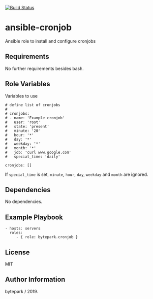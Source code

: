 [![Build Status](https://travis-ci.org/bytepark/ansible-cronjob.svg?branch=master)](https://travis-ci.org/bytepark/ansible-cronjob)

ansible-cronjob
=========

Ansible role to install and configure cronjobs

Requirements
------------

No further requirements besides bash.

Role Variables
--------------
Variables to use

```
# define list of cronjobs
#
# cronjobs:
# - name: 'Example cronjob'
#   user: 'root'
#   state: 'present'
#   minute: '20'
#   hour: '*'
#   day: '*'
#   weekday: '*'
#   month: '*'
#   job: 'curl www.google.com'
#   special_time: 'daily'

cronjobs: []
```

If `special_time` is set, `minute`, `hour`, `day`, `weekday` and `month` are ignored.

Dependencies
------------

No dependencies.

Example Playbook
----------------

    - hosts: servers
      roles:
         - { role: bytepark.cronjob }

License
-------

MIT

Author Information
------------------

bytepark / 2019.

